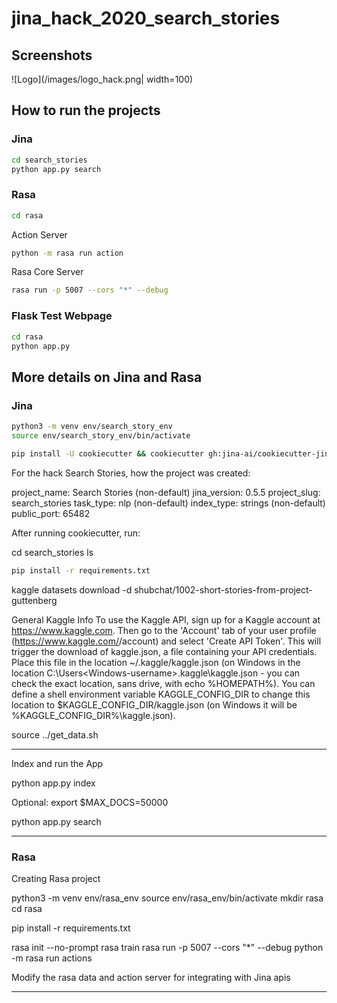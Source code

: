 # jina_hack_2020_search_stories

## Screenshots
![Logo](/images/logo_hack.png| width=100)

## How to run the projects

### Jina
```bash
cd search_stories
python app.py search
```

### Rasa
```bash
cd rasa
```

Action Server
```bash
python -m rasa run action 
```

Rasa Core Server
```bash
rasa run -p 5007 --cors "*" --debug
```

### Flask Test Webpage
```bash
cd rasa
python app.py
```

## More details on Jina and Rasa

### Jina

```bash
python3 -m venv env/search_story_env
source env/search_story_env/bin/activate

pip install -U cookiecutter && cookiecutter gh:jina-ai/cookiecutter-jina
```

For the hack Search Stories, how the project was created:

project_name: Search Stories (non-default)
jina_version: 0.5.5
project_slug: search_stories
task_type: nlp (non-default)
index_type: strings (non-default)
public_port: 65482

After running cookiecutter, run:

cd search_stories
ls

```bash
pip install -r requirements.txt
```

kaggle datasets download -d shubchat/1002-short-stories-from-project-guttenberg

General Kaggle Info
To use the Kaggle API, sign up for a Kaggle account at https://www.kaggle.com. Then go to the 'Account' tab of your user profile (https://www.kaggle.com/<username>/account) and select 'Create API Token'. This will trigger the download of kaggle.json, a file containing your API credentials. Place this file in the location ~/.kaggle/kaggle.json (on Windows in the location C:\Users\<Windows-username>\.kaggle\kaggle.json - you can check the exact location, sans drive, with echo %HOMEPATH%). You can define a shell environment variable KAGGLE_CONFIG_DIR to change this location to $KAGGLE_CONFIG_DIR/kaggle.json (on Windows it will be %KAGGLE_CONFIG_DIR%\kaggle.json).


source ../get_data.sh

****************

Index and run the App

python app.py index

Optional:
export $MAX_DOCS=50000

python app.py search

****************

### Rasa

Creating Rasa project 

python3 -m venv env/rasa_env
source env/rasa_env/bin/activate
mkdir rasa
cd rasa 

pip install -r requirements.txt

rasa init --no-prompt
rasa train
rasa run -p 5007 --cors "*" --debug
python -m rasa run actions

Modify the rasa data and action server for integrating with Jina apis


******************

